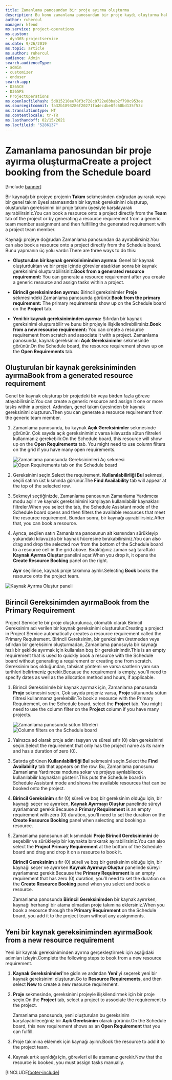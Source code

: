 ```yaml
---
title: Zamanlama panosundan bir proje ayırma oluşturma
description: Bu konu zamanlama panosundan bir proje kaydı oluşturma hakkında bilgi sağlar.
author: ruhercul
manager: kfend
ms.service: project-operations
ms.custom:
- dyn365-projectservice
ms.date: 9/26/2019
ms.topic: article
ms.author: ruhercul
audience: Admin
search.audienceType:
- admin
- customizer
- enduser
search.app:
- D365CE
- D365PS
- ProjectOperations
ms.openlocfilehash: 5d815210ee78f3c728c0722e03bab2f790c953ee
ms.sourcegitcommit: fa32b1893286f20271fa4ec4be8fc68bd135f53c
ms.translationtype: HT
ms.contentlocale: tr-TR
ms.lasthandoff: 02/15/2021
ms.locfileid: "5286137"
---
```

# <a name="create-a-project-booking-from-the-schedule-board"></a><span data-ttu-id="f9ff1-103">Zamanlama panosundan bir proje ayırma oluşturma</span><span class="sxs-lookup"><span data-stu-id="f9ff1-103">Create a project booking from the Schedule board</span></span>

[!include [banner](../includes/psa-now-project-operations.md)]

<span data-ttu-id="f9ff1-104">Bir kaynağı bir projeye projenin **Takım** sekmesinden doğrudan ayırarak veya bir genel takım üyesi atamasından bir kaynak gereksinimi oluşturup, oluşturulan gereksinimi bir proje takımı üyesiyle karşılayarak ayırabilirsiniz.</span><span class="sxs-lookup"><span data-stu-id="f9ff1-104">You can book a resource onto a project directly from the **Team** tab of the project or by generating a resource requirement from a generic team member assignment and then fulfilling the generated requirement with a project team member.</span></span>

<span data-ttu-id="f9ff1-105">Kaynağı projeye doğrudan Zamanlama panosundan da ayırabilirsiniz.</span><span class="sxs-lookup"><span data-stu-id="f9ff1-105">You can also book a resource onto a project directly from the Schedule board.</span></span> <span data-ttu-id="f9ff1-106">Bunu yapmanın üç yolu vardır:</span><span class="sxs-lookup"><span data-stu-id="f9ff1-106">There are three ways to do this:</span></span>

- <span data-ttu-id="f9ff1-107">**Oluşturulan bir kaynak gereksiniminden ayırma:** Genel bir kaynak oluşturduktan ve bir proje içinde görevler atadıktan sonra bir kaynak gereksinimi oluşturabilirsiniz.</span><span class="sxs-lookup"><span data-stu-id="f9ff1-107">**Book from a generated resource requirement:** You can generate a resource requirement after you create a generic resource and assign tasks within a project.</span></span>

- <span data-ttu-id="f9ff1-108">**Birincil gereksinimden ayırma:** Birincil gereksinimler **Proje** sekmesindeki Zamanlama panosunda görünür.</span><span class="sxs-lookup"><span data-stu-id="f9ff1-108">**Book from the primary requirement:** The primary requirements show up on the Schedule board on the **Project** tab.</span></span> 

- <span data-ttu-id="f9ff1-109">**Yeni bir kaynak gereksiniminden ayırma:** Sıfırdan bir kaynak gereksinimi oluşturabilir ve bunu bir projeyle ilişkilendirebilirsiniz.</span><span class="sxs-lookup"><span data-stu-id="f9ff1-109">**Book from a new resource requirement:** You can create a resource requirement from scratch and associate it with a project.</span></span> <span data-ttu-id="f9ff1-110">Zamanlama panosunda, kaynak gereksinimi **Açık Gereksinimler** sekmesinde görünür.</span><span class="sxs-lookup"><span data-stu-id="f9ff1-110">On the Schedule board, the resource requirement shows up on the **Open Requirements** tab.</span></span>

## <a name="book-from-a-generated-resource-requirement"></a><span data-ttu-id="f9ff1-111">Oluşturulan bir kaynak gereksiniminden ayırma</span><span class="sxs-lookup"><span data-stu-id="f9ff1-111">Book from a generated resource requirement</span></span>

<span data-ttu-id="f9ff1-112">Genel bir kaynak oluşturup bir projedeki bir veya birden fazla göreve atayabilirsiniz.</span><span class="sxs-lookup"><span data-stu-id="f9ff1-112">You can create a generic resource and assign it one or more tasks within a project.</span></span> <span data-ttu-id="f9ff1-113">Ardından, genel takım üyesinden bir kaynak gereksinimi oluşturun.</span><span class="sxs-lookup"><span data-stu-id="f9ff1-113">Then you can generate a resource requirement from the generic team member.</span></span> 

1.  <span data-ttu-id="f9ff1-114">Zamanlama panosunda, bu kaynak **Açık Gereksinimler** sekmesinde görünür. Çok sayıda açık gereksiniminiz varsa kılavuzda sütun filtreleri kullanmanız gerekebilir.</span><span class="sxs-lookup"><span data-stu-id="f9ff1-114">On the Schedule board, this resource will show up on the **Open Requirements** tab. You might need to use column filters on the grid if you have many open requirements.</span></span> 

    <span data-ttu-id="f9ff1-115">![Zamanlama panosunda Gereksinimleri Aç sekmesi](media/FAQ-Project-Booking-Schedule-Board-1.png "Ayırmalar ve atamalar tablosunun ekran görüntüsü")</span><span class="sxs-lookup"><span data-stu-id="f9ff1-115">![Open Requirements tab on the Schedule board](media/FAQ-Project-Booking-Schedule-Board-1.png "Screenshot of bookings and assignments table")</span></span>

2. <span data-ttu-id="f9ff1-116">Gereksinimi seçin.</span><span class="sxs-lookup"><span data-stu-id="f9ff1-116">Select the requirement.</span></span> <span data-ttu-id="f9ff1-117">**Kullanılabilirliği Bul** sekmesi, seçili satırın üst kısmında görünür.</span><span class="sxs-lookup"><span data-stu-id="f9ff1-117">The **Find Availability** tab will appear at the top of the selected row.</span></span>
 
3. <span data-ttu-id="f9ff1-118">Sekmeyi seçtiğinizde, Zamanlama panosunun Zamanlama Yardımcısı modu açılır ve kaynak gereksinimini karşılayan kullanılabilir kaynakları filtreler.</span><span class="sxs-lookup"><span data-stu-id="f9ff1-118">When you select the tab, the Schedule Assistant mode of the Schedule board opens and then filters the available resources that meet the resource requirement.</span></span> <span data-ttu-id="f9ff1-119">Bundan sonra, bir kaynağı ayırabilirsiniz.</span><span class="sxs-lookup"><span data-stu-id="f9ff1-119">After that, you can book a resource.</span></span>

4. <span data-ttu-id="f9ff1-120">Ayrıca, seçilen satırı Zamanlama panosunun alt kısmından sürükleyip yukarıdaki kılavuzda bir kaynak hücresine bırakabilirsiniz.</span><span class="sxs-lookup"><span data-stu-id="f9ff1-120">You can also drag and drop the selected row from the bottom of the Schedule board to a resource cell in the grid above.</span></span> <span data-ttu-id="f9ff1-121">Bıraktığınız zaman sağ taraftaki **Kaynak Ayırma Oluştur** panelini açar.</span><span class="sxs-lookup"><span data-stu-id="f9ff1-121">When you drop it, it opens the **Create Resource Booking** panel on the right.</span></span>

    <span data-ttu-id="f9ff1-122">**Ayır** seçilince, kaynak proje takımına ayrılır.</span><span class="sxs-lookup"><span data-stu-id="f9ff1-122">Selecting **Book** books the resource onto the project team.</span></span>

![Kaynak Ayırma Oluştur paneli](media/FAQ-Project-Booking-Schedule-Board-6.png "")
 

## <a name="book-from-the-primary-requirement"></a><span data-ttu-id="f9ff1-124">Birincil Gereksinimden ayırma</span><span class="sxs-lookup"><span data-stu-id="f9ff1-124">Book from the Primary Requirement</span></span>

<span data-ttu-id="f9ff1-125">Project Service'te bir proje oluşturulunca, otomatik olarak Birincil Gereksinim adı verilen bir kaynak gereksinimi oluşturulur.</span><span class="sxs-lookup"><span data-stu-id="f9ff1-125">Creating a project in Project Service automatically creates a resource requirement called the Primary Requirement.</span></span> <span data-ttu-id="f9ff1-126">Birincil Gereksinim, bir gereksinim üretmeden veya sıfırdan bir gereksinim oluşturmadan, Zamanlama panosuyla bir kaynağı hızlı bir şekilde ayırmak için kullanılan boş bir gereksinimdir.</span><span class="sxs-lookup"><span data-stu-id="f9ff1-126">This is an empty requirement that is used to quickly book a resource with the Schedule board without generating a requirement or creating one from scratch.</span></span> <span data-ttu-id="f9ff1-127">Gereksinim boş olduğundan, tahsisat yöntemi ve varsa saatlerin yanı sıra tarihleri belirtmeniz gerekir.</span><span class="sxs-lookup"><span data-stu-id="f9ff1-127">Because the requirement is empty, you’ll need to specify dates as well as the allocation method and hours, if applicable.</span></span> 

1. <span data-ttu-id="f9ff1-128">Birincil Gereksinimle bir kaynak ayırmak için, Zamanlama panosunda **Proje** sekmesini seçin. Çok sayıda projeniz varsa, **Proje** sütununda sütun filtresi kullanmanız gerekebilir.</span><span class="sxs-lookup"><span data-stu-id="f9ff1-128">To book a resource with the Primary Requirement, on the Schedule board, select the **Project** tab. You might need to use the column filter on the **Project** column if you have many projects.</span></span>

   <span data-ttu-id="f9ff1-129">![Zamanlama panosunda sütun filtreleri](media/FAQ-Project-Booking-Schedule-Board-2.png "Ayırmalar ve atamalar tablosunun ekran görüntüsü")</span><span class="sxs-lookup"><span data-stu-id="f9ff1-129">![Column filters on the Schedule board](media/FAQ-Project-Booking-Schedule-Board-2.png "Screenshot of bookings and assignments table")</span></span>

2. <span data-ttu-id="f9ff1-130">Yalnızca ad olarak proje adını taşıyan ve süresi sıfır (0) olan gereksinimi seçin.</span><span class="sxs-lookup"><span data-stu-id="f9ff1-130">Select the requirement that only has the project name as its name and has a duration of zero (0).</span></span>

3. <span data-ttu-id="f9ff1-131">Satırda görünen **Kullanılabilirliği Bul** sekmesini seçin.</span><span class="sxs-lookup"><span data-stu-id="f9ff1-131">Select the **Find Availability** tab that appears on the row.</span></span> <span data-ttu-id="f9ff1-132">Bu, Zamanlama panosunu Zamanlama Yardımcısı moduna sokar ve projeye ayrılabilecek kullanılabilir kaynakları gösterir.</span><span class="sxs-lookup"><span data-stu-id="f9ff1-132">This puts the Schedule board in Schedule Assistant mode and shows the available resources that can be booked onto the project.</span></span>

4. <span data-ttu-id="f9ff1-133">**Birincil Gereksinim** sıfır (0) süreli ve boş bir gereksinim olduğu için, bir kaynağı seçer ve ayırırken, **Kaynak Ayırmayı Oluştur** panelinde süreyi ayarlamanız gerekir.</span><span class="sxs-lookup"><span data-stu-id="f9ff1-133">Because a **Primary Requirement** is an empty requirement with zero (0) duration, you’ll need to set the duration on the **Create Resource Booking** panel when selecting and booking a resource.</span></span>

5. <span data-ttu-id="f9ff1-134">Zamanlama panosunun alt kısmındaki **Proje Birincil Gereksinimini** de seçebilir ve sürükleyip bir kaynakta bırakarak ayırabilirsiniz.</span><span class="sxs-lookup"><span data-stu-id="f9ff1-134">You can also select the **Project Primary Requirement** at the bottom of the Schedule board and drag and drop it on a resource to book it.</span></span>
 
    <span data-ttu-id="f9ff1-135">**Birincil Gereksinim** sıfır (0) süreli ve boş bir gereksinim olduğu için, bir kaynağı seçer ve ayırırken **Kaynak Ayırmayı Oluştur** panelinde süreyi ayarlamanız gerekir.</span><span class="sxs-lookup"><span data-stu-id="f9ff1-135">Because the **Primary Requirement** is an empty requirement that has zero (0) duration, you’ll need to set the duration on the **Create Resource Booking** panel when you select and book a resource.</span></span>
 
    <span data-ttu-id="f9ff1-136">Zamanlama panosunda **Birincil Gereksinimden** bir kaynak ayırırken, kaynağı herhangi bir atama olmadan proje takımına eklersiniz.</span><span class="sxs-lookup"><span data-stu-id="f9ff1-136">When you book a resource through the **Primary Requirement** on the Schedule board, you add it to the project team without any assignments.</span></span>
 
## <a name="book-from-a-new-resource-requirement"></a><span data-ttu-id="f9ff1-137">Yeni bir kaynak gereksiniminden ayırma</span><span class="sxs-lookup"><span data-stu-id="f9ff1-137">Book from a new resource requirement</span></span>
<span data-ttu-id="f9ff1-138">Yeni bir kaynak gereksiniminden ayırma gerçekleştirmek için aşağıdaki adımları izleyin.</span><span class="sxs-lookup"><span data-stu-id="f9ff1-138">Complete the following steps to book from a new resource requirement.</span></span> 

1. <span data-ttu-id="f9ff1-139">**Kaynak Gereksinimleri**'ne gidin ve ardından **Yeni**'yi seçerek yeni bir kaynak gereksinimi oluşturun.</span><span class="sxs-lookup"><span data-stu-id="f9ff1-139">Go to **Resource Requirements**, and then select **New** to create a new resource requirement.</span></span>

2. <span data-ttu-id="f9ff1-140">**Proje** sekmesinde, gereksinimi projeyle ilişkilendirmek için bir proje seçin.</span><span class="sxs-lookup"><span data-stu-id="f9ff1-140">On the **Project** tab, select a project to associate the requirement to the project.</span></span>
 
    <span data-ttu-id="f9ff1-141">Zamanlama panosunda, yeni oluşturulan bu gereksinim karşılayabileceğiniz bir **Açık Gereksinim** olarak görünür.</span><span class="sxs-lookup"><span data-stu-id="f9ff1-141">On the Schedule board, this new requirement shows as an **Open Requirement** that you can fulfill.</span></span>

3. <span data-ttu-id="f9ff1-142">Proje takımına eklemek için kaynağı ayırın.</span><span class="sxs-lookup"><span data-stu-id="f9ff1-142">Book the resource to add it to the project team.</span></span>

4. <span data-ttu-id="f9ff1-143">Kaynak artık ayrıldığı için, görevleri el ile atamanız gerekir.</span><span class="sxs-lookup"><span data-stu-id="f9ff1-143">Now that the resource is booked, you must assign tasks manually.</span></span>



[!INCLUDE[footer-include](../includes/footer-banner.md)]